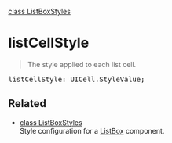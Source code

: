 [class ListBoxStyles](ListBoxStyles.md)

# listCellStyle

> The style applied to each list cell.

<pre class="docgen_signature">listCellStyle: UICell.StyleValue;</pre>

## Related

- [<!--{ref:class}-->class ListBoxStyles](ListBoxStyles.md) \
    Style configuration for a [ListBox](ListBox.md) component.
